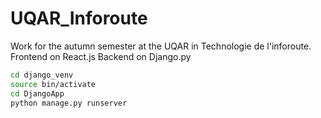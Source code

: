 # UQAR_Inforoute
Work for the autumn semester at the UQAR in Technologie de l'inforoute.
Frontend on React.js
Backend on Django.py

```bash
cd django_venv
source bin/activate
cd DjangoApp
python manage.py runserver
```
